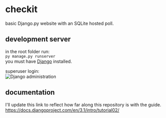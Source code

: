 # checkit
basic Django.py website with an SQLite hosted poll.

## development server
in the root folder run:  
`py manage.py runserver`  
you must have [Django](https://www.djangoproject.com/) installed.

superuser login:  
<img src="https://docs.djangoproject.com/en/3.1/_images/admin01.png" alt="Django administration">

## documentation
I'll update this link to reflect how far along this repository is with the guide.
https://docs.djangoproject.com/en/3.1/intro/tutorial02/
